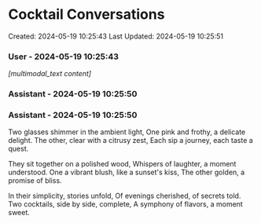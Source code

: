 # Cocktail Conversations

Created: 2024-05-19 10:25:43
Last Updated: 2024-05-19 10:25:51

### User - 2024-05-19 10:25:43

*[multimodal_text content]*

### Assistant - 2024-05-19 10:25:50



### Assistant - 2024-05-19 10:25:50

Two glasses shimmer in the ambient light,
One pink and frothy, a delicate delight.
The other, clear with a citrusy zest,
Each sip a journey, each taste a quest.

They sit together on a polished wood,
Whispers of laughter, a moment understood.
One a vibrant blush, like a sunset's kiss,
The other golden, a promise of bliss.

In their simplicity, stories unfold,
Of evenings cherished, of secrets told.
Two cocktails, side by side, complete,
A symphony of flavors, a moment sweet.

